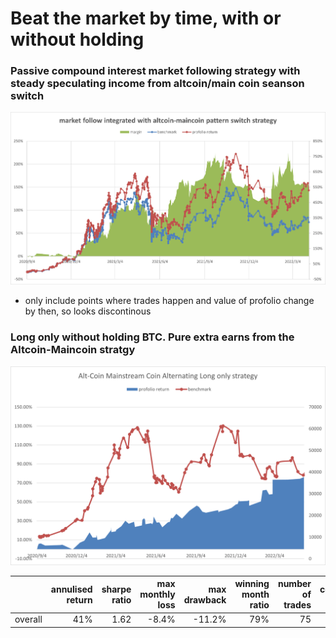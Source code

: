 # Beat the market by time, with or without holding

### Passive compound interest market following strategy with steady speculating income from altcoin/main coin seanson switch

![Alt text](https://github.com/oldjack233/crypto_strategy_beta/blob/main/images/market_follow%20and%20AMcoin.png)

- only include points where trades happen and value of profolio change by then, so looks discontinous

### Long only without holding BTC. Pure extra earns from the Altcoin-Maincoin stratgy
![Alt text](https://github.com/oldjack233/crypto_strategy_beta/blob/main/images/alt_coin_main_coin_alter.png)

| |annulised return|	sharpe ratio |	max monthly loss |	max drawback	| winning month ratio | number of trades | commission fee | capacity |
|------|------:|------:|------:|------:|------:|------:|------:|------:|
|	overall	|	41%|	1.62	|	-8.4%	|	-11.2%	|	79%	| 75 |0.05%| $100M(assumed)
